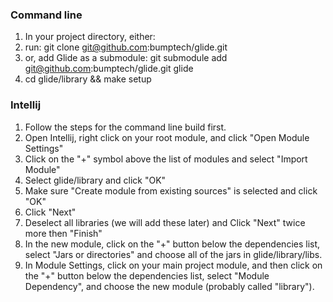 ### Command line

1. In your project directory, either:
  1. run: git clone git@github.com:bumptech/glide.git
  2. or, add Glide as a submodule: git submodule add git@github.com:bumptech/glide.git glide
2. cd glide/library && make setup

### Intellij

1. Follow the steps for the command line build first.
2. Open Intellij, right click on your root module, and click "Open Module Settings"
3. Click on the "+" symbol above the list of modules and select "Import Module"
4. Select glide/library and click "OK"
5. Make sure "Create module from existing sources" is selected and click "OK"
6. Click "Next"
7. Deselect all libraries (we will add these later) and Click "Next" twice more then "Finish"
8. In the new module, click on the "+" button below the dependencies list, select "Jars or directories" and choose all of the jars in glide/library/libs.
9. In Module Settings, click on your main project module, and then click on the "+" button below the dependencies list, select "Module Dependency", and choose the new module (probably called "library").

  